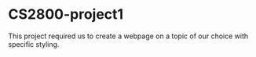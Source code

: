 # CS2800-project1
This project required us to create a webpage on a topic of our choice with specific styling.
